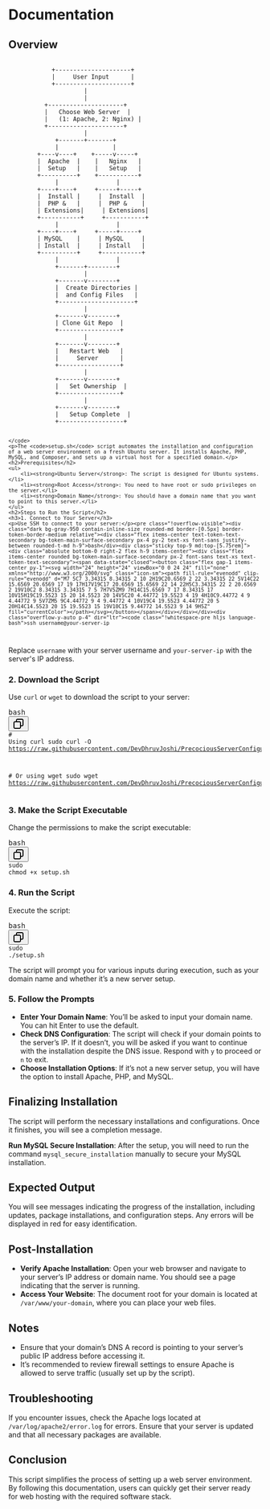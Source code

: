 <div>
    <h1>Documentation</h1>
    <h2>Overview</h2>
    <code>
            +---------------------+
            |     User Input      |
            +---------------------+
                     |
                     |
          +---------------------+
          |   Choose Web Server  |
          |   (1: Apache, 2: Nginx) |
          +---------------------+
                     |
             +-------+-------+
             |               |
        +----v----+    +-----v-----+
        |  Apache  |    |   Nginx   |
        |  Setup   |    |   Setup   |
        +----------+    +-----------+
             |                |
        +----+----+     +-----+-----+
        |  Install |     |  Install  |
        |  PHP &   |     |  PHP &    |
        | Extensions|     | Extensions|
        +-----------+     +-----------+
             |                |
        +----+----+     +-----+-----+
        | MySQL    |     | MySQL     |
        | Install  |     | Install   |
        +----------+     +-----------+
             |                |
             +-------+--------+
                     |
             +-------v--------+
             |  Create Directories |
             |  and Config Files   |
             +---------------------+
                     |
             +-------v--------+
             | Clone Git Repo  |
             +-----------------+
                     |
             +-------v--------+
             |   Restart Web   |
             |     Server      |
             +-----------------+
                     |
             +-------v--------+
             |   Set Ownership  |
             +-----------------+
                     |
             +-------v--------+
             |   Setup Complete  |
             +------------------+

    </code>
    <p>The <code>setup.sh</code> script automates the installation and configuration of a web server environment on a fresh Ubuntu server. It installs Apache, PHP, MySQL, and Composer, and sets up a virtual host for a specified domain.</p>
    <h2>Prerequisites</h2>
    <ul>
        <li><strong>Ubuntu Server</strong>: The script is designed for Ubuntu systems.</li>
        <li><strong>Root Access</strong>: You need to have root or sudo privileges on the server.</li>
        <li><strong>Domain Name</strong>: You should have a domain name that you want to point to this server.</li>
    </ul>
    <h2>Steps to Run the Script</h2>
    <h3>1. Connect to Your Server</h3>
    <p>Use SSH to connect to your server:</p><pre class="!overflow-visible"><div class="dark bg-gray-950 contain-inline-size rounded-md border-[0.5px] border-token-border-medium relative"><div class="flex items-center text-token-text-secondary bg-token-main-surface-secondary px-4 py-2 text-xs font-sans justify-between rounded-t-md h-9">bash</div><div class="sticky top-9 md:top-[5.75rem]"><div class="absolute bottom-0 right-2 flex h-9 items-center"><div class="flex items-center rounded bg-token-main-surface-secondary px-2 font-sans text-xs text-token-text-secondary"><span data-state="closed"><button class="flex gap-1 items-center py-1"><svg width="24" height="24" viewBox="0 0 24 24" fill="none" xmlns="http://www.w3.org/2000/svg" class="icon-sm"><path fill-rule="evenodd" clip-rule="evenodd" d="M7 5C7 3.34315 8.34315 2 10 2H19C20.6569 2 22 3.34315 22 5V14C22 15.6569 20.6569 17 19 17H17V19C17 20.6569 15.6569 22 14 22H5C3.34315 22 2 20.6569 2 19V10C2 8.34315 3.34315 7 5 7H7V5ZM9 7H14C15.6569 7 17 8.34315 17 10V15H19C19.5523 15 20 14.5523 20 14V5C20 4.44772 19.5523 4 19 4H10C9.44772 4 9 4.44772 9 5V7ZM5 9C4.44772 9 4 9.44772 4 10V19C4 19.5523 4.44772 20 5 20H14C14.5523 20 15 19.5523 15 19V10C15 9.44772 14.5523 9 14 9H5Z" fill="currentColor"></path></svg></button></span></div></div></div><div class="overflow-y-auto p-4" dir="ltr"><code class="!whitespace-pre hljs language-bash">ssh username@your-server-ip
</code></div></div></pre>
    <p>Replace <code>username</code> with your server username and <code>your-server-ip</code> with the server's IP address.</p>
    <h3>2. Download the Script</h3>
    <p>Use <code>curl</code> or <code>wget</code> to download the script to your server:</p><pre class="!overflow-visible"><div class="dark bg-gray-950 contain-inline-size rounded-md border-[0.5px] border-token-border-medium relative"><div class="flex items-center text-token-text-secondary bg-token-main-surface-secondary px-4 py-2 text-xs font-sans justify-between rounded-t-md h-9">bash</div><div class="sticky top-9 md:top-[5.75rem]"><div class="absolute bottom-0 right-2 flex h-9 items-center"><div class="flex items-center rounded bg-token-main-surface-secondary px-2 font-sans text-xs text-token-text-secondary"><span data-state="closed"><button class="flex gap-1 items-center py-1"><svg width="24" height="24" viewBox="0 0 24 24" fill="none" xmlns="http://www.w3.org/2000/svg" class="icon-sm"><path fill-rule="evenodd" clip-rule="evenodd" d="M7 5C7 3.34315 8.34315 2 10 2H19C20.6569 2 22 3.34315 22 5V14C22 15.6569 20.6569 17 19 17H17V19C17 20.6569 15.6569 22 14 22H5C3.34315 22 2 20.6569 2 19V10C2 8.34315 3.34315 7 5 7H7V5ZM9 7H14C15.6569 7 17 8.34315 17 10V15H19C19.5523 15 20 14.5523 20 14V5C20 4.44772 19.5523 4 19 4H10C9.44772 4 9 4.44772 9 5V7ZM5 9C4.44772 9 4 9.44772 4 10V19C4 19.5523 4.44772 20 5 20H14C14.5523 20 15 19.5523 15 19V10C15 9.44772 14.5523 9 14 9H5Z" fill="currentColor"></path></svg></button></span></div></div></div><div class="overflow-y-auto p-4" dir="ltr"><code class="!whitespace-pre hljs language-bash"><span class="hljs-comment"># Using curl</span>
sudo curl -O https://raw.githubusercontent.com/DevDhruvJoshi/PrecociousServerConfiguration/main/setup.sh

<span class="hljs-comment"># Or using wget</span>
sudo wget https://raw.githubusercontent.com/DevDhruvJoshi/PrecociousServerConfiguration/main/setup.sh
</code></div></div></pre>
    <h3>3. Make the Script Executable</h3>
    <p>Change the permissions to make the script executable:</p><pre class="!overflow-visible"><div class="dark bg-gray-950 contain-inline-size rounded-md border-[0.5px] border-token-border-medium relative"><div class="flex items-center text-token-text-secondary bg-token-main-surface-secondary px-4 py-2 text-xs font-sans justify-between rounded-t-md h-9">bash</div><div class="sticky top-9 md:top-[5.75rem]"><div class="absolute bottom-0 right-2 flex h-9 items-center"><div class="flex items-center rounded bg-token-main-surface-secondary px-2 font-sans text-xs text-token-text-secondary"><span data-state="closed"><button class="flex gap-1 items-center py-1"><svg width="24" height="24" viewBox="0 0 24 24" fill="none" xmlns="http://www.w3.org/2000/svg" class="icon-sm"><path fill-rule="evenodd" clip-rule="evenodd" d="M7 5C7 3.34315 8.34315 2 10 2H19C20.6569 2 22 3.34315 22 5V14C22 15.6569 20.6569 17 19 17H17V19C17 20.6569 15.6569 22 14 22H5C3.34315 22 2 20.6569 2 19V10C2 8.34315 3.34315 7 5 7H7V5ZM9 7H14C15.6569 7 17 8.34315 17 10V15H19C19.5523 15 20 14.5523 20 14V5C20 4.44772 19.5523 4 19 4H10C9.44772 4 9 4.44772 9 5V7ZM5 9C4.44772 9 4 9.44772 4 10V19C4 19.5523 4.44772 20 5 20H14C14.5523 20 15 19.5523 15 19V10C15 9.44772 14.5523 9 14 9H5Z" fill="currentColor"></path></svg></button></span></div></div></div><div class="overflow-y-auto p-4" dir="ltr"><code class="!whitespace-pre hljs language-bash"><span class="hljs-built_in">sudo chmod</span> +x setup.sh
</code></div></div></pre>
    <h3>4. Run the Script</h3>
    <p>Execute the script:</p><pre class="!overflow-visible"><div class="dark bg-gray-950 contain-inline-size rounded-md border-[0.5px] border-token-border-medium relative"><div class="flex items-center text-token-text-secondary bg-token-main-surface-secondary px-4 py-2 text-xs font-sans justify-between rounded-t-md h-9">bash</div><div class="sticky top-9 md:top-[5.75rem]"><div class="absolute bottom-0 right-2 flex h-9 items-center"><div class="flex items-center rounded bg-token-main-surface-secondary px-2 font-sans text-xs text-token-text-secondary"><span data-state="closed"><button class="flex gap-1 items-center py-1"><svg width="24" height="24" viewBox="0 0 24 24" fill="none" xmlns="http://www.w3.org/2000/svg" class="icon-sm"><path fill-rule="evenodd" clip-rule="evenodd" d="M7 5C7 3.34315 8.34315 2 10 2H19C20.6569 2 22 3.34315 22 5V14C22 15.6569 20.6569 17 19 17H17V19C17 20.6569 15.6569 22 14 22H5C3.34315 22 2 20.6569 2 19V10C2 8.34315 3.34315 7 5 7H7V5ZM9 7H14C15.6569 7 17 8.34315 17 10V15H19C19.5523 15 20 14.5523 20 14V5C20 4.44772 19.5523 4 19 4H10C9.44772 4 9 4.44772 9 5V7ZM5 9C4.44772 9 4 9.44772 4 10V19C4 19.5523 4.44772 20 5 20H14C14.5523 20 15 19.5523 15 19V10C15 9.44772 14.5523 9 14 9H5Z" fill="currentColor"></path></svg></button></span></div></div></div><div class="overflow-y-auto p-4" dir="ltr"><code class="!whitespace-pre hljs language-bash">sudo ./setup.sh
</code></div></div></pre>
    <p>The script will prompt you for various inputs during execution, such as your domain name and whether it’s a new server setup.</p>
    <h3>5. Follow the Prompts</h3>
    <ul>
        <li><strong>Enter Your Domain Name</strong>: You’ll be asked to input your domain name. You can hit Enter to use the default.</li>
        <li><strong>Check DNS Configuration</strong>: The script will check if your domain points to the server’s IP. If it doesn’t, you will be asked if you want to continue with the installation despite the DNS issue. Respond with <code>y</code> to proceed
            or <code>n</code> to exit.</li>
        <li><strong>Choose Installation Options</strong>: If it’s not a new server setup, you will have the option to install Apache, PHP, and MySQL.</li>
    </ul>
    <h2>Finalizing Installation</h2>
    <p>The script will perform the necessary installations and configurations. Once it finishes, you will see a completion message.</p>
    <p><strong>Run MySQL Secure Installation</strong>: After the setup, you will need to run the command <code>mysql_secure_installation</code> manually to secure your MySQL installation.</p>
    <h2>Expected Output</h2>
    <p>You will see messages indicating the progress of the installation, including updates, package installations, and configuration steps. Any errors will be displayed in red for easy identification.</p>
    <h2>Post-Installation</h2>
    <ul>
        <li><strong>Verify Apache Installation</strong>: Open your web browser and navigate to your server’s IP address or domain name. You should see a page indicating that the server is running.</li>
        <li><strong>Access Your Website</strong>: The document root for your domain is located at <code>/var/www/your-domain</code>, where you can place your web files.</li>
    </ul>
    <h2>Notes</h2>
    <ul>
        <li>Ensure that your domain’s DNS A record is pointing to your server’s public IP address before accessing it.</li>
        <li>It’s recommended to review firewall settings to ensure Apache is allowed to serve traffic (usually set up by the script).</li>
    </ul>
    <h2>Troubleshooting</h2>
    <p>If you encounter issues, check the Apache logs located at <code>/var/log/apache2/error.log</code> for errors. Ensure that your server is updated and that all necessary packages are available.</p>
    <h2>Conclusion</h2>
    <p>This script simplifies the process of setting up a web server environment. By following this documentation, users can quickly get their server ready for web hosting with the required software stack.</p>
</div>
